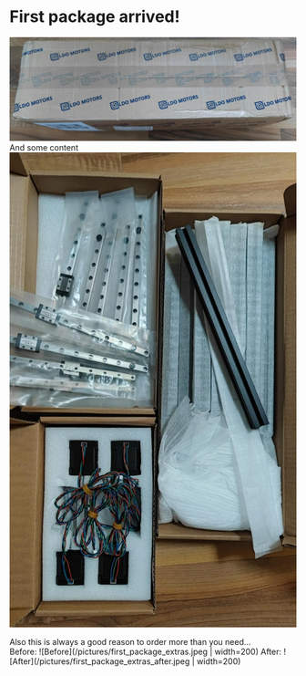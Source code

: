 # First package arrived!
![Package arrived!](/pictures/first_package_1.jpeg)
And some  content
![Package contents](/pictures/first_package_contents.jpeg)  
  

Also this is always a good reason to order more than you need...  
Before:
![Before](/pictures/first_package_extras.jpeg | width=200)
After:
![After](/pictures/first_package_extras_after.jpeg | width=200)